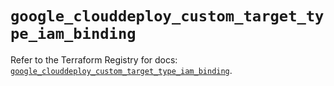 # `google_clouddeploy_custom_target_type_iam_binding`

Refer to the Terraform Registry for docs: [`google_clouddeploy_custom_target_type_iam_binding`](https://registry.terraform.io/providers/hashicorp/google-beta/5.40.0/docs/resources/google_clouddeploy_custom_target_type_iam_binding).
